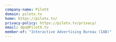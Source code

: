 ```yaml
---
company-name: PilotX
domain: pilotx.tv
home: https://pilotx.tv/
privacy-policy: https://pilotx.tv/privacy/
email: dpo@PilotX.tv
member-of: "Interactive Advertising Bureau (IAB)"
---
```




